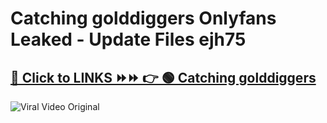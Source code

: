 
 # Catching golddiggers Onlyfans Leaked - Update Files ejh75

## <h2><a href="https://clipsfans.com/Catching_golddiggers&ref=git">🔗 Click to LINKS ⏩⏩ 👉 🟢 Catching golddiggers </a></h2>

<a href="https://clipsfans.com/Catching_golddiggers&ref=git" rel="nofollow" data-target="animated-image.originalLink"><img src="https://i.ibb.co.com/xMMVF88/686577567.gif" alt="Viral Video Original" style="max-width: 100%; display: inline-block;" data-target="animated-image.originalImage"></a>

